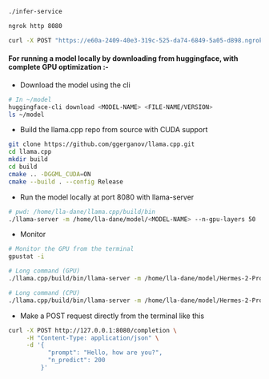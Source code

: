 ```bash
./infer-service

ngrok http 8080

curl -X POST "https://e60a-2409-40e3-319c-525-da74-6849-5a05-d898.ngrok-free.app/infer" -H "Content-Type: application/json" -d '{"message": "What do you about blockchain?"}'
```

#### For running a model locally by downloading from huggingface, with complete GPU optimization :-

- Download the model using the cli

```bash
# In ~/model
huggingface-cli download <MODEL-NAME> <FILE-NAME/VERSION>
ls ~/model
```

- Build the llama.cpp repo from source with CUDA support

```bash
git clone https://github.com/ggerganov/llama.cpp.git
cd llama.cpp
mkdir build
cd build
cmake .. -DGGML_CUDA=ON
cmake --build . --config Release
```

- Run the model locally at port 8080 with llama-server

```bash
# pwd: /home/lla-dane/llama.cpp/build/bin
./llama-server -m /home/lla-dane/model/<MODEL-NAME> --n-gpu-layers 50
```

- Monitor

```bash
# Monitor the GPU from the terminal
gpustat -i
```

```bash
# Long command (GPU)
./llama.cpp/build/bin/llama-server -m /home/lla-dane/model/Hermes-2-Pro-Llama-3-8B-Q4_K_M.gguf --n-gpu-layers 50

# Long command (CPU)
./llama.cpp/build/bin/llama-server -m /home/lla-dane/model/Hermes-2-Pro-Llama-3-8B-Q4_K_M.gguf
```

- Make a POST request directly from the terminal like this

```bash
curl -X POST http://127.0.0.1:8080/completion \
     -H "Content-Type: application/json" \
     -d '{
           "prompt": "Hello, how are you?",
           "n_predict": 200
         }'
```
